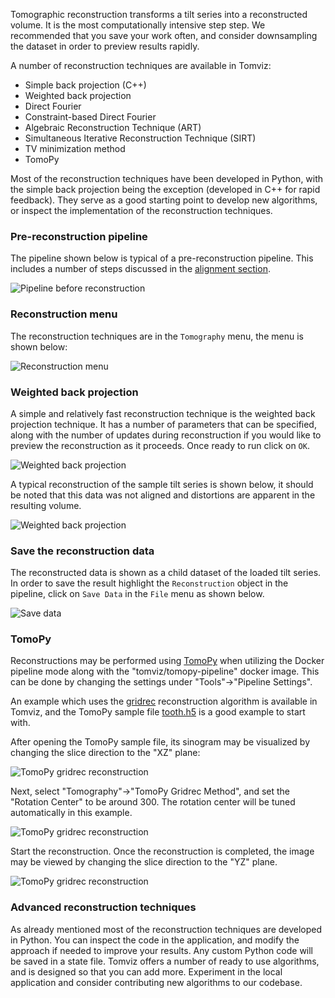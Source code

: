 Tomographic reconstruction transforms a tilt series into a reconstructed volume.
It is the most computationally intensive step step. We recommended that you save
your work often, and consider downsampling the dataset in order to preview
results rapidly.

A number of reconstruction techniques are available in Tomviz:

 * Simple back projection (C++)
 * Weighted back projection
 * Direct Fourier
 * Constraint-based Direct Fourier
 * Algebraic Reconstruction Technique (ART)
 * Simultaneous Iterative Reconstruction Technique (SIRT)
 * TV minimization method
 * TomoPy

Most of the reconstruction techniques have been developed in Python, with the
simple back projection being the exception (developed in C++ for rapid
feedback). They serve as a good starting point to develop new algorithms, or
inspect the implementation of the reconstruction techniques.

### Pre-reconstruction pipeline

The pipeline shown below is typical of a pre-reconstruction pipeline. This
includes a number of steps discussed in the [alignment section](alignment.md).

![Pipeline before reconstruction](img/reco_pre_pipeline.png)

### Reconstruction menu

The reconstruction techniques are in the `Tomography` menu, the menu is shown
below:

![Reconstruction menu](img/reco_menu.png)

### Weighted back projection

A simple and relatively fast reconstruction technique is the weighted back
projection technique. It has a number of parameters that can be specified, along
with the number of updates during reconstruction if you would like to preview
the reconstruction as it proceeds. Once ready to run click on `OK`.

![Weighted back projection](img/weighted_back_proj.png)

A typical reconstruction of the sample tilt series is shown below, it should be
noted that this data was not aligned and distortions are apparent in the
resulting volume.

![Weighted back projection](img/weighted_back_proj2.png)

### Save the reconstruction data

The reconstructed data is shown as a child dataset of the loaded tilt series. In
order to save the result highlight the `Reconstruction` object in the pipeline,
click on `Save Data` in the `File` menu as shown below.

![Save data](img/tomviz_save_data.png)

### TomoPy

Reconstructions may be performed using [TomoPy](https://tomopy.readthedocs.io)
when utilizing the Docker pipeline mode along with the "tomviz/tomopy-pipeline"
docker image. This can be done by changing the settings under
"Tools"->"Pipeline Settings".

An example which uses the
[gridrec](https://tomopy.readthedocs.io/en/latest/ipynb/tomopy.html#gridrec)
reconstruction algorithm is available in Tomviz, and the TomoPy sample file
[tooth.h5](https://github.com/tomopy/tomopy/blob/master/source/tomopy/data/tooth.h5)
is a good example to start with.

After opening the TomoPy sample file, its sinogram may be visualized by
changing the slice direction to the "XZ" plane:

![TomoPy gridrec reconstruction](img/tooth_sinogram.png)

Next, select "Tomography"->"TomoPy Gridrec Method", and set the "Rotation
Center" to be around 300. The rotation center will be tuned automatically
in this example.

![TomoPy gridrec reconstruction](img/tomopy_gridrec_recon.png)

Start the reconstruction. Once the reconstruction is completed, the image
may be viewed by changing the slice direction to the "YZ" plane.

![TomoPy gridrec reconstruction](img/tooth_reconstruction.png)

### Advanced reconstruction techniques

As already mentioned most of the reconstruction techniques are developed in
Python. You can inspect the code in the application, and modify the approach if
needed to improve your results. Any custom Python code will be saved in a state
file. Tomviz offers a number of ready to use algorithms, and is designed so that
you can add more. Experiment in the local application and consider contributing
new algorithms to our codebase.
